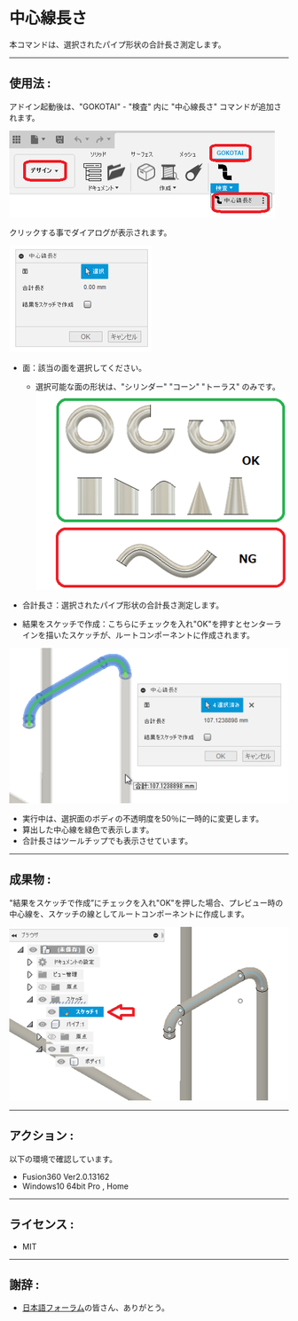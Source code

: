 # **中心線長さ**

本コマンドは、選択されたパイプ形状の合計長さ測定します。

---

## **使用法** :

アドイン起動後は、"GOKOTAI" - "検査" 内に "中心線長さ" コマンドが追加されます。

![Alt text](./resources_readme/menu.png)

クリックする事でダイアログが表示されます。

![Alt text](./resources_readme/dialog.png)

- 面：該当の面を選択してください。
  - 選択可能な面の形状は、"シリンダー" "コーン" "トーラス" のみです。
  ![Alt text](./resources_readme/surface.png)


- 合計長さ：選択されたパイプ形状の合計長さ測定します。
- 結果をスケッチで作成：こちらにチェックを入れ"OK"を押すとセンターラインを描いたスケッチが、ルートコンポーネントに作成されます。


![Alt text](./resources_readme/exec.png)
- 実行中は、選択面のボディの不透明度を50％に一時的に変更します。
- 算出した中心線を緑色で表示します。
- 合計長さはツールチップでも表示させています。


---

## **成果物** :

"結果をスケッチで作成”にチェックを入れ"OK"を押した場合、プレビュー時の中心線を、スケッチの線としてルートコンポーネントに作成します。

![Alt text](./resources_readme/res.png)

---

## **アクション** :

以下の環境で確認しています。

-  Fusion360 Ver2.0.13162
- Windows10 64bit Pro , Home

---

## **ライセンス** :

- MIT

---

## 謝辞 :

- [日本語フォーラム](https://forums.autodesk.com/t5/fusion-360-ri-ben-yu/bd-p/707)の皆さん、ありがとう。
